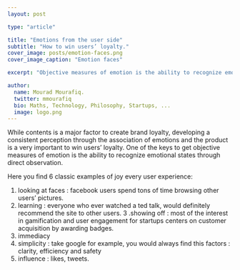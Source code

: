 ```yaml
---
layout: post

type: "article"

title: "Emotions from the user side"
subtitle: "How to win users’ loyalty."
cover_image: posts/emotion-faces.png
cover_image_caption: "Emotion faces"

excerpt: "Objective measures of emotion is the ability to recognize emotional states through direct observation."

author:
  name: Mourad Mourafiq.
  twitter: mmourafiq
  bio: Maths, Technology, Philosophy, Startups, ...
  image: logo.png
---
```


While contents is a major factor to create brand loyalty, developing a consistent perception through the association of emotions and the product is a very important to win users’ loyalty. One of the keys to get objective measures of emotion is the ability to recognize emotional states through direct observation.

Here you find 6 classic examples of joy every user experience:

 1. looking at faces : facebook users spend tons of time browsing other users’ pictures.
 2. learning : everyone who ever watched a ted talk, would definitely recommend the site to other users.
 3 .showing off : most of the interest in gamification and user engagement for startups centers on customer acquisition by awarding badges.
 4. immediacy
 5. simplicity : take google for example, you would always find this factors : clarity, efficiency and safety
 6. influence : likes, tweets.
